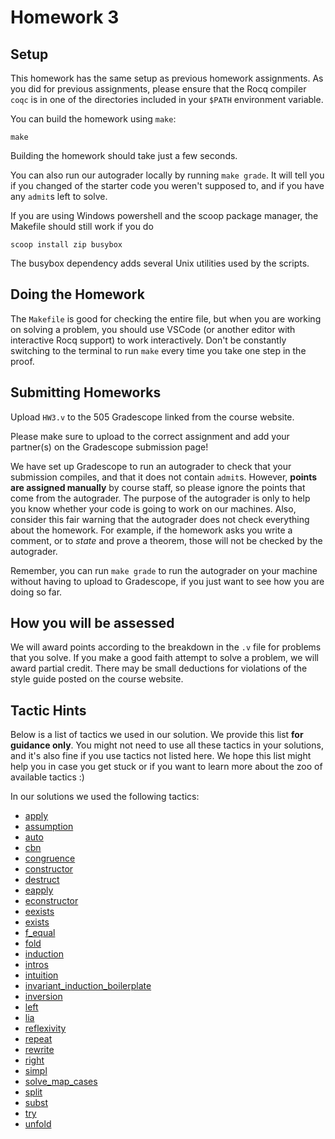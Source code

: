 # Homework 3

## Setup

This homework has the same setup as previous homework assignments. As you did
for previous assignments, please ensure that the Rocq compiler `coqc` is in one
of the directories included in your `$PATH` environment variable.

You can build the homework using `make`:
```
make
```

Building the homework should take just a few seconds.

You can also run our autograder locally by running `make grade`. It will tell
you if you changed of the starter code you weren't supposed to, and if you have
any `admit`s left to solve.

If you are using Windows powershell and the scoop package manager, the Makefile
should still work if you do
```
scoop install zip busybox
```
The busybox dependency adds several Unix utilities used by the scripts.

## Doing the Homework

The `Makefile` is good for checking the entire file, but when you are working on
solving a problem, you should use VSCode (or another editor with interactive Rocq
support) to work interactively. Don't be constantly switching to the terminal to
run `make` every time you take one step in the proof.


## Submitting Homeworks

Upload `HW3.v` to the 505 Gradescope linked from the course website.

Please make sure to upload to the correct assignment and add your partner(s) on
the Gradescope submission page!

We have set up Gradescope to run an autograder to check that your submission
compiles, and that it does not contain `admit`s. However, **points are assigned
manually** by course staff, so please ignore the points that come from the
autograder. The purpose of the autograder is only to help you know whether your
code is going to work on our machines. Also, consider this fair warning that the
autograder does not check everything about the homework. For example, if the
homework asks you write a comment, or to *state* and prove a theorem, those will
not be checked by the autograder.

Remember, you can run `make grade` to run the autograder on your machine without
having to upload to Gradescope, if you just want to see how you are doing so
far.


## How you will be assessed

We will award points according to the breakdown in the `.v` file for problems
that you solve. If you make a good faith attempt to solve a problem, we will
award partial credit. There may be small deductions for violations of the
style guide posted on the course website.


## Tactic Hints

Below is a list of tactics we used in our solution. We provide this list **for
guidance only**. You might not need to use all these tactics in your solutions,
and it's also fine if you use tactics not listed here. We hope this list might
help you in case you get stuck or if you want to learn more about the zoo of
available tactics :)

In our solutions we used the following tactics:
  - [apply](https://docs.google.com/document/d/17YpDAbrUMukAuaaID8o4iQh8H_YJxChTzmH_y3yw1Kk/edit?tab=t.0#bookmark=id.6hj9bgx79d4q)
  - [assumption](https://docs.google.com/document/d/17YpDAbrUMukAuaaID8o4iQh8H_YJxChTzmH_y3yw1Kk/edit?tab=t.0#bookmark=id.8krkjr9r48sk)
  - [auto](https://docs.google.com/document/d/17YpDAbrUMukAuaaID8o4iQh8H_YJxChTzmH_y3yw1Kk/edit?tab=t.0#bookmark=id.184wugz4h1iu)
  - [cbn](https://docs.google.com/document/d/17YpDAbrUMukAuaaID8o4iQh8H_YJxChTzmH_y3yw1Kk/edit?tab=t.0#bookmark=kix.f4bi7fezrctj)
  - [congruence](https://docs.google.com/document/d/17YpDAbrUMukAuaaID8o4iQh8H_YJxChTzmH_y3yw1Kk/edit?tab=t.0#bookmark=kix.whozx6ybsumx)
  - [constructor](https://docs.google.com/document/d/17YpDAbrUMukAuaaID8o4iQh8H_YJxChTzmH_y3yw1Kk/edit?tab=t.0#bookmark=id.gh30zoah4yh9)
  - [destruct](https://docs.google.com/document/d/17YpDAbrUMukAuaaID8o4iQh8H_YJxChTzmH_y3yw1Kk/edit?tab=t.0#bookmark=id.31h1z5e3u3wt)
  - [eapply](https://docs.google.com/document/d/17YpDAbrUMukAuaaID8o4iQh8H_YJxChTzmH_y3yw1Kk/edit?tab=t.0#bookmark=kix.i5ig9fbv8uwc)
  - [econstructor](https://docs.google.com/document/d/17YpDAbrUMukAuaaID8o4iQh8H_YJxChTzmH_y3yw1Kk/edit?tab=t.0#bookmark=id.k0xvvq3sna6d)
  - [eexists](https://docs.google.com/document/d/17YpDAbrUMukAuaaID8o4iQh8H_YJxChTzmH_y3yw1Kk/edit?tab=t.0#bookmark=id.l3v5qgbs4x93)
  - [exists](https://docs.google.com/document/d/17YpDAbrUMukAuaaID8o4iQh8H_YJxChTzmH_y3yw1Kk/edit?tab=t.0#bookmark=id.l18hfn1ehqic)
  - [f_equal](https://docs.google.com/document/d/17YpDAbrUMukAuaaID8o4iQh8H_YJxChTzmH_y3yw1Kk/edit?tab=t.0#bookmark=kix.u5onr74tkc21)
  - [fold](https://docs.google.com/document/d/17YpDAbrUMukAuaaID8o4iQh8H_YJxChTzmH_y3yw1Kk/edit?tab=t.0#bookmark=id.4rdcvun6j3zi)
  - [induction](https://docs.google.com/document/d/17YpDAbrUMukAuaaID8o4iQh8H_YJxChTzmH_y3yw1Kk/edit?tab=t.0#bookmark=id.vdd8yhofsq41)
  - [intros](https://docs.google.com/document/d/17YpDAbrUMukAuaaID8o4iQh8H_YJxChTzmH_y3yw1Kk/edit?tab=t.0#bookmark=id.ctlk62idrwvx)
  - [intuition](https://docs.google.com/document/d/17YpDAbrUMukAuaaID8o4iQh8H_YJxChTzmH_y3yw1Kk/edit?tab=t.0#bookmark=id.hobt23agh9o5)
  - [invariant_induction_boilerplate](https://docs.google.com/document/d/17YpDAbrUMukAuaaID8o4iQh8H_YJxChTzmH_y3yw1Kk/edit?tab=t.0#bookmark=id.c54y8pc3014c)
  - [inversion](https://docs.google.com/document/d/17YpDAbrUMukAuaaID8o4iQh8H_YJxChTzmH_y3yw1Kk/edit?tab=t.0#bookmark=id.2vjnw2jnad36)
  - [left](https://docs.google.com/document/d/17YpDAbrUMukAuaaID8o4iQh8H_YJxChTzmH_y3yw1Kk/edit?tab=t.0#bookmark=id.u0xstiy7j5sk)
  - [lia](https://docs.google.com/document/d/17YpDAbrUMukAuaaID8o4iQh8H_YJxChTzmH_y3yw1Kk/edit?tab=t.0#bookmark=id.53iae6dw2ly9)
  - [reflexivity](https://docs.google.com/document/d/17YpDAbrUMukAuaaID8o4iQh8H_YJxChTzmH_y3yw1Kk/edit?tab=t.0#bookmark=id.w7wn2c8h0zwt)
  - [repeat](https://docs.google.com/document/d/17YpDAbrUMukAuaaID8o4iQh8H_YJxChTzmH_y3yw1Kk/edit?tab=t.0#bookmark=id.2by2yx4s4kl3)
  - [rewrite](https://docs.google.com/document/d/17YpDAbrUMukAuaaID8o4iQh8H_YJxChTzmH_y3yw1Kk/edit?tab=t.0#bookmark=id.hge0chk9zpao)
  - [right](https://docs.google.com/document/d/17YpDAbrUMukAuaaID8o4iQh8H_YJxChTzmH_y3yw1Kk/edit?tab=t.0#bookmark=id.rb4oz7zetbh)
  - [simpl](https://docs.google.com/document/d/17YpDAbrUMukAuaaID8o4iQh8H_YJxChTzmH_y3yw1Kk/edit?tab=t.0#bookmark=id.tglpvbqrvega)
  - [solve_map_cases](https://docs.google.com/document/d/17YpDAbrUMukAuaaID8o4iQh8H_YJxChTzmH_y3yw1Kk/edit?tab=t.0#bookmark=id.2l3vux8n2bms)
  - [split](https://docs.google.com/document/d/17YpDAbrUMukAuaaID8o4iQh8H_YJxChTzmH_y3yw1Kk/edit?tab=t.0#bookmark=id.lrn6242c5g3r)
  - [subst](https://docs.google.com/document/d/17YpDAbrUMukAuaaID8o4iQh8H_YJxChTzmH_y3yw1Kk/edit?tab=t.0#bookmark=id.mnjvub17qvcr)
  - [try](https://docs.google.com/document/d/17YpDAbrUMukAuaaID8o4iQh8H_YJxChTzmH_y3yw1Kk/edit?tab=t.0#bookmark=id.xj0y8x327b5z)
  - [unfold](https://docs.google.com/document/d/17YpDAbrUMukAuaaID8o4iQh8H_YJxChTzmH_y3yw1Kk/edit?tab=t.0#bookmark=id.4ecb7nfs35ei)

